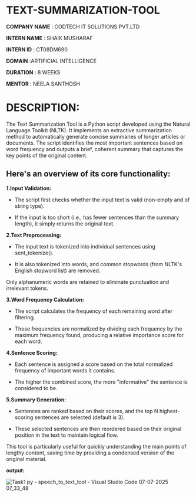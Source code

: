 # TEXT-SUMMARIZATION-TOOL

**COMPANY NAME** : CODTECH IT SOLUTIONS PVT.LTD

**INTERN NAME** : SHAIK MUSHARAF

**INTERN ID** : CT08DM690

**DOMAIN** :ARTIFICIAL INTELLIGENCE

**DURATION** : 8 WEEKS

**MENTOR** : NEELA SANTHOSH

# DESCRIPTION:

The Text Summarization Tool is a Python script developed using the Natural Language Toolkit (NLTK). It implements an extractive summarization method to automatically generate concise summaries of longer articles or documents. The script identifies the most important sentences based on word frequency and outputs a brief, coherent summary that captures the key points of the original content.

## Here's an overview of its core functionality:

**1.Input Validation:**

- The script first checks whether the input text is valid (non-empty and of string type).

- If the input is too short (i.e., has fewer sentences than the summary length), it simply returns the original text.

**2.Text Preprocessing:**
   
- The input text is tokenized into individual sentences using sent_tokenize().

- It is also tokenized into words, and common stopwords (from NLTK's English stopword list) are removed.

Only alphanumeric words are retained to eliminate punctuation and irrelevant tokens.

**3.Word Frequency Calculation:**

- The script calculates the frequency of each remaining word after filtering.

- These frequencies are normalized by dividing each frequency by the maximum frequency found, producing a relative importance score for each word.

**4.Sentence Scoring:**

- Each sentence is assigned a score based on the total normalized frequency of important words it contains.

- The higher the combined score, the more "informative" the sentence is considered to be.

**5.Summary Generation:**

- Sentences are ranked based on their scores, and the top N highest-scoring sentences are selected (default is 3).

- These selected sentences are then reordered based on their original position in the text to maintain logical flow.

This tool is particularly useful for quickly understanding the main points of lengthy content, saving time by providing a condensed version of the original material.

**output:**

![Task1 py - speech_to_text_tool - Visual Studio Code 07-07-2025 07_33_48](https://github.com/user-attachments/assets/925c00c4-9af7-40d7-8700-fe486665a523)

